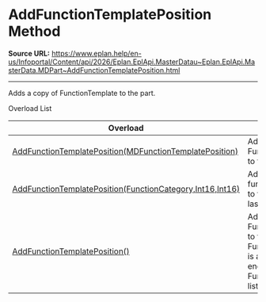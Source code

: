 # AddFunctionTemplatePosition Method

**Source URL:** https://www.eplan.help/en-us/Infoportal/Content/api/2026/Eplan.EplApi.MasterDatau~Eplan.EplApi.MasterData.MDPart~AddFunctionTemplatePosition.html

---

Adds a copy of FunctionTemplate to the part.

Overload List

| Overload | Description |
| --- | --- |
| [AddFunctionTemplatePosition(MDFunctionTemplatePosition)](Eplan.EplApi.MasterDatau~Eplan.EplApi.MasterData.MDPart~AddFunctionTemplatePosition(MDFunctionTemplatePosition).html) | Adds a copy of FunctionTemplate to the part. |
| [AddFunctionTemplatePosition(FunctionCategory,Int16,Int16)](Eplan.EplApi.MasterDatau~Eplan.EplApi.MasterData.MDPart~AddFunctionTemplatePosition(FunctionCategory,Int16,Int16).html) | Adds a new function template to the part on the last position |
| [AddFunctionTemplatePosition()](Eplan.EplApi.MasterDatau~Eplan.EplApi.MasterData.MDPart~AddFunctionTemplatePosition().html) | Adds a new FunctionTemplate to the part. That FunctionTemplate is added to the end of the FunctionTemplate list |
